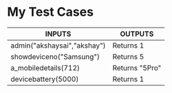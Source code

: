 # My Test Cases #

INPUTS | OUTPUTS
--------------------------- | ----------
admin("akshaysai","akshay") | Returns 1
showdeviceno("Samsung") | Returns 5
a_mobiledetails(712) | Returns "5Pro"
devicebattery(5000) | Returns 1
